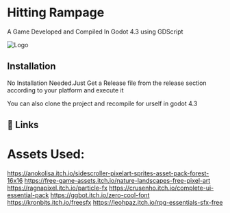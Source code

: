 
# Hitting Rampage

A Game Developed and Compiled In Godot 4.3 using GDScript

![Logo](https://godotengine.org/assets/press/logo_small_color_dark.png)


## Installation

No Installation Needed.Just Get a Release file from the release section according to your platform and execute it

You can also clone the project and recompile for urself in godot 4.3

    
## 🔗 Links
# Assets Used:

https://anokolisa.itch.io/sidescroller-pixelart-sprites-asset-pack-forest-16x16
https://free-game-assets.itch.io/nature-landscapes-free-pixel-art
https://ragnapixel.itch.io/particle-fx
https://crusenho.itch.io/complete-ui-essential-pack
https://ggbot.itch.io/zero-cool-font
https://kronbits.itch.io/freesfx
https://leohpaz.itch.io/rpg-essentials-sfx-free
